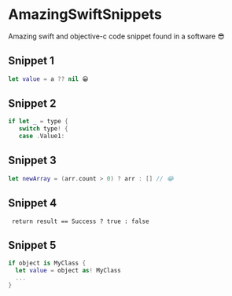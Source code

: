 # AmazingSwiftSnippets
Amazing swift and objective-c code snippet found in a software 😎

## Snippet 1

```Swift
let value = a ?? nil 😁
```

## Snippet 2

```Swift
if let _ = type {
   switch type! {
   case .Value1:
```

## Snippet 3

```Swift
let newArray = (arr.count > 0) ? arr : [] // 😂
```

## Snippet 4
```objc
 return result == Success ? true : false
 ```
 
 ## Snippet 5
 ```Swift
 if object is MyClass {
   let value = object as! MyClass
   ...
 }
 ```
 

